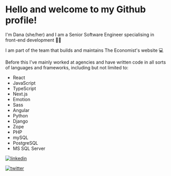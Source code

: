 # Hello and welcome to my Github profile!

I'm Dana (she/her) and I am a Senior Software Engineer specialising in front-end development :woman_technologist:

I am part of the team that builds and maintains The Economist's website :computer:

Before this I've mainly worked at agencies and have written code in all sorts of languages and frameworks, including but not limited to:

* React
* JavaScript
* TypeScript
* Next.js
* Emotion
* Sass
* Angular
* Python
* Django
* Zope
* PHP
* mySQL
* PostgreSQL
* MS SQL Server


[![linkedin](https://img.shields.io/badge/LinkedIn-0A66C2?style=for-the-badge&logo=LinkedIn&logoColor=white)](https://www.linkedin.com/in/danaciocan/)

[![twitter](https://img.shields.io/badge/Twitter-1DA1F2?style=for-the-badge&logo=Twitter&logoColor=white)](https://twitter.com/danaiciocan/)

<!--
**dana-ciocan/dana-ciocan** is a ✨ _special_ ✨ repository because its `README.md` (this file) appears on your GitHub profile.

Here are some ideas to get you started:

- 🔭 I’m currently working on ...
- 🌱 I’m currently learning ...
- 👯 I’m looking to collaborate on ...
- 🤔 I’m looking for help with ...
- 💬 Ask me about ...
- 📫 How to reach me: ...
- 😄 Pronouns: ...
- ⚡ Fun fact: ...
-->
